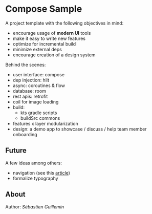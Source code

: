 # Compose Sample

A project template with the following objectives in mind:

* encourage usage of **modern UI** tools
* make it easy to write new features
* optimize for incremental build
* minimize external deps
* encourage creation of a design system

Behind the scenes:

* user interface: compose
* dep injection: hilt
* async: coroutines & flow 
* database: room
* rest apis: retrofit
* coil for image loading
* build:
  - kts gradle scripts
  - buildSrc commons
* features x layer modularization
* design: a demo app to showcase / discuss / help team member onboarding

## Future

A few ideas among others:

* navigation (see this [article](https://proandroiddev.com/compose-destinations-simpler-and-safer-navigation-in-compose-with-no-compromises-74a59c6b727d))
* formalize typography

## About

Author: *Sébastien Guillemin*